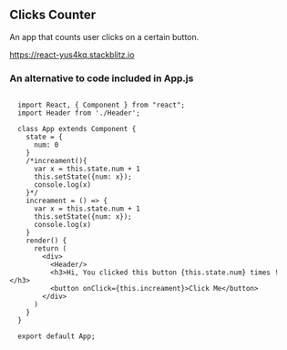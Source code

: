 ## Clicks Counter

An app that counts user clicks on a certain button.

https://react-yus4kq.stackblitz.io

### An alternative to code included in App.js

<pre>
<code>
  import React, { Component } from "react";
  import Header from './Header';

  class App extends Component {
    state = {
      num: 0
    }
    /*increament(){
      var x = this.state.num + 1
      this.setState({num: x});
      console.log(x)
    }*/
    increament = () => {
      var x = this.state.num + 1
      this.setState({num: x});
      console.log(x)
    }
    render() {
      return (
        &lt;div&gt;
          &lt;Header/&gt;
          &lt;h3&gt;Hi, You clicked this button {this.state.num} times !&lt;/h3&gt;
          &lt;button onClick={this.increament}&gt;Click Me&lt;/button&gt;
        &lt;/div&gt;
      )
    }
  }

  export default App;
</code>
</pre>
